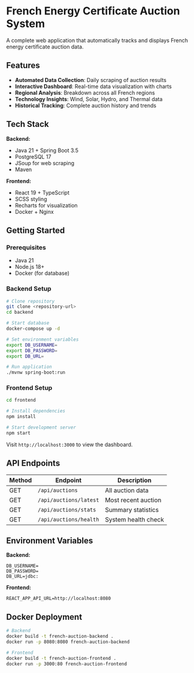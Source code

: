 # French Energy Certificate Auction System

A complete web application that automatically tracks and displays French energy certificate auction data.

## Features

- **Automated Data Collection**: Daily scraping of auction results
- **Interactive Dashboard**: Real-time data visualization with charts
- **Regional Analysis**: Breakdown across all French regions
- **Technology Insights**: Wind, Solar, Hydro, and Thermal data
- **Historical Tracking**: Complete auction history and trends

## Tech Stack

**Backend:**
- Java 21 + Spring Boot 3.5
- PostgreSQL 17
- JSoup for web scraping
- Maven

**Frontend:**
- React 19 + TypeScript
- SCSS styling
- Recharts for visualization
- Docker + Nginx

## Getting Started

### Prerequisites
- Java 21
- Node.js 18+
- Docker (for database)

### Backend Setup
```bash
# Clone repository
git clone <repository-url>
cd backend

# Start database
docker-compose up -d

# Set environment variables
export DB_USERNAME=
export DB_PASSWORD=
export DB_URL=

# Run application
./mvnw spring-boot:run
```

### Frontend Setup
```bash
cd frontend

# Install dependencies
npm install

# Start development server
npm start
```

Visit `http://localhost:3000` to view the dashboard.

## API Endpoints

| Method | Endpoint | Description |
|--------|----------|-------------|
| GET | `/api/auctions` | All auction data |
| GET | `/api/auctions/latest` | Most recent auction |
| GET | `/api/auctions/stats` | Summary statistics |
| GET | `/api/auctions/health` | System health check |

## Environment Variables

**Backend:**
```env
DB_USERNAME=
DB_PASSWORD=
DB_URL=jdbc:
```

**Frontend:**
```env
REACT_APP_API_URL=http://localhost:8080
```

## Docker Deployment

```bash
# Backend
docker build -t french-auction-backend .
docker run -p 8080:8080 french-auction-backend

# Frontend
docker build -t french-auction-frontend .
docker run -p 3000:80 french-auction-frontend
```